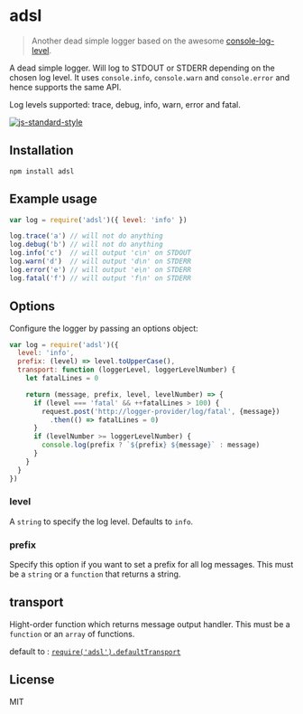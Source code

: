 # adsl

> Another dead simple logger based on the awesome [console-log-level](https://github.com/watson/console-log-level).


A dead simple logger. Will log to STDOUT or STDERR depending on the
chosen log level. It uses `console.info`, `console.warn` and
`console.error` and hence supports the same API.

Log levels supported: trace, debug, info, warn, error and fatal.

[![js-standard-style](https://img.shields.io/badge/code%20style-standard-brightgreen.svg?style=flat)](https://github.com/feross/standard)

## Installation

```
npm install adsl
```

## Example usage

```js
var log = require('adsl')({ level: 'info' })

log.trace('a') // will not do anything
log.debug('b') // will not do anything
log.info('c')  // will output 'c\n' on STDOUT
log.warn('d')  // will output 'd\n' on STDERR
log.error('e') // will output 'e\n' on STDERR
log.fatal('f') // will output 'f\n' on STDERR
```

## Options

Configure the logger by passing an options object:

```js
var log = require('adsl')({
  level: 'info',
  prefix: (level) => level.toUpperCase(),
  transport: function (loggerLevel, loggerLevelNumber) {
    let fatalLines = 0

    return (message, prefix, level, levelNumber) => {
      if (level === 'fatal' && ++fatalLines > 100) {
        request.post('http://logger-provider/log/fatal', {message})
          .then(() => fatalLines = 0)
      }
      if (levelNumber >= loggerLevelNumber) {
        console.log(prefix ? `${prefix} ${message}` : message)
      }
    }
  }
})
```

### level

A `string` to specify the log level. Defaults to `info`.

### prefix

Specify this option if you want to set a prefix for all log messages.
This must be a `string` or a `function` that returns a string.

## transport

Hight-order function which returns message output handler.
This must be a `function` or an `array` of functions.

default to : [`require('adsl').defaultTransport`](https://github.com/enten/adsl/blob/master/index.js#L41)

## License

MIT

